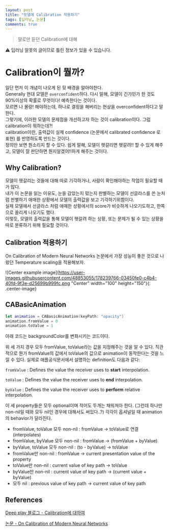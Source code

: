 ```yaml
---
layout: post
title: "모델에 Calibration 적용하기"
tags: [딥러닝, 논문]
comments: true
---
```


> 말로만 듣던 Calibration에 대해  

⚠ 딥러닝 알못의 글이므로 틀린 정보가 있을 수 있습니다.  

# Calibration이 뭘까?

일단 먼저 이 개념이 나오게 된 뒷 배경을 알아야한다.   
Generally 현대 모델은 `overconfident`하다. 다시 말해, 모델이 긴가민가 한 것도 90%이상의 확률로 무엇이다! 예측한다는 것이다.  
모르면 나 몰랑! 해야하는데, 하나로 결정을 해버리는 현상을 overconfident하다고 말한다.    
그렇기에, 이러한 모델의 문제점을 개선하고자 하는 것이 calibration이다. 
그럼 calibration이 뭐하는데?!   
calibration이란, 출력값이 실제 confidence (논문에서 calibrated confidence 로 표현) 를 반영하도록 만드는 것이다.  
정의만 보면 뭔소리지 할 수 있다. 쉽게 말해, 모델이 헷갈리면 헷갈려!! 할 수 있게 해주고, 모델이 잘 판단하면 뭔지알겠어!!하게 해주는 것이다.  


## Why Calibration?

모델이 헷갈리는 것들에 대해 따로 기각하거나, 사람이 확인해야하는 작업이 필요할 때가 많다.  
내가 이 논문을 읽는 이유도, 눈을 감았는지 떴는지 판별하는 모델이 선글라스를 쓴 눈처럼 판별하기 애매한 상황에서 모델의 출력값을 보고 기각하기위함이다.  
실제 모델에서 선글라스 처럼 애매한 상황에서의 score가 비슷하게 나오기도하고, 한쪽으로 쏠리게 나오기도 했다.  
이렇듯, 모델의 출력값을 통해 모델이 헷갈려 하는 상황, 또는 문제가 될 수 있는 상황을 따로 분류하기 위해 필요할 것이다.   


## Calibration 적용하기

On Calibration of Modern Neural Networks 논문에서 가장 성능이 좋은 것으로 나왔던 Temperature scaling을 적용해보자.  

![Center example image](https://user-images.githubusercontent.com/48853055/178239766-03450fe0-c4b4-40fd-9f3e-d25699b999fc.png "Center" width="100" height="150"){: .center-image} 



## CABasicAnimation

```swift
let animation = CABasicAnimation(keyPath: "opacity")
animation.fromValue = 0
animation.toValue = 1
```
아래 코드는 backgroundColor를 변화시키는 코드이다.


위 세 가지 경우 모두 fromValue, toValue라는 값을 지정해주는 것을 알 수 있다. 직관적으로 뭔가 fromValue의 값에서 toValue의 값으로 animation이 동작한다는 것을 느낄 수 있다. 실제로 애플공식문서에서 설명하는 definition도 다음과 같다:

`fromValue` : Defines the value the receiver uses to **start** interpolation.

`toValue` : Defines the value the receiver uses to **end** interpolation.

`byValue` : Defines the value the receiver uses to **perform** relative interpolation.

이 세 property들은 모두 optional이며 적어도 두개는 채워져아 한다. (그런데 하나만 non-nil일 때와 모두 nil인 경우에 대해서도 써있다..?) 각각이 옵셔널일 때 animation의 behavior가 달라진다.

- fromValue, toValue 모두 non-nil : fromValue → toValue로 연결(interpolates)
- fromValue, byValue 모두 non-nil : fromValue → (fromValue + byValue)
- byValue, toValue 모두 non-nil : (to - byValue) → toValue
- fromValue만 non-nil : fromValue → current presentation value of the property
- toValue만 non-nil : current value of key path → toValue
- byValue만 non-nil : current value of key path → (current value + byValue)
- 모두 nil : previous value of key path → current value of key path



## References

[Deep play 블로그 - Calibration에 대하여](https://3months.tistory.com/490)

[논문 - On Calibration of Modern Neural Networks](https://arxiv.org/pdf/1706.04599.pdf)
